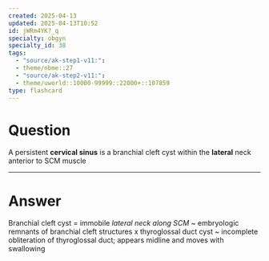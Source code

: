 ```yaml
---
created: 2025-04-13
updated: 2025-04-13T10:52
id: jWRm4YK?_q
specialty: obgyn
specialty_id: 38
tags:
  - "source/ak-step1-v11:": 
  - theme/nbme::27
  - "source/ak-step2-v11:": 
  - theme/uworld::10000-99999::22000+::107859
type: flashcard
---
```


# Question
A persistent **cervical sinus** is a branchial cleft cyst within the **lateral** neck anterior to SCM muscle

---

# Answer
Branchial cleft cyst = immobile *lateral neck along SCM* ~ embryologic remnants of branchial cleft structures      x thyroglossal duct cyst ~ incomplete obliteration of thyroglossal duct; appears midline and moves with swallowing